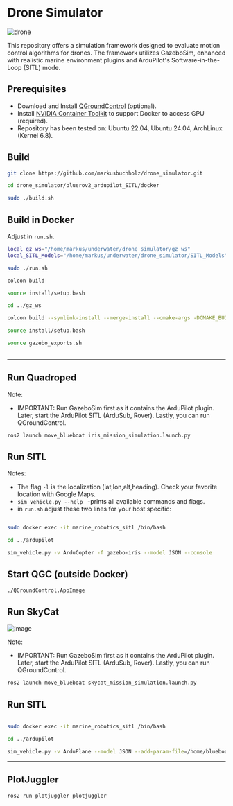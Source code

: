 # Drone Simulator
![drone](https://github.com/user-attachments/assets/f632a5d2-2a75-47c8-a1cc-09f20dacc4ea)

This repository offers a simulation framework designed to evaluate motion control algorithms for drones.
The framework utilizes GazeboSim, enhanced with realistic marine environment plugins and ArduPilot's Software-in-the-Loop (SITL) mode.


## Prerequisites

- Download and Install [QGroundControl](https://docs.qgroundcontrol.com/master/en/qgc-user-guide/getting_started/download_and_install.html) (optional).
- Install [NVIDIA Container Toolkit](https://docs.nvidia.com/datacenter/cloud-native/container-toolkit/latest/install-guide.html) to support Docker to access GPU (required).
- Repository has been tested on: Ubuntu 22.04, Ubuntu 24.04, ArchLinux (Kernel 6.8).


## Build

```bash
git clone https://github.com/markusbuchholz/drone_simulator.git

cd drone_simulator/bluerov2_ardupilot_SITL/docker

sudo ./build.sh

```

## Build in Docker

Adjust in ```run.sh```.

```bash
local_gz_ws="/home/markus/underwater/drone_simulator/gz_ws"
local_SITL_Models="/home/markus/underwater/drone_simulator/SITL_Models"
```

```bash
sudo ./run.sh

colcon build

source install/setup.bash

cd ../gz_ws

colcon build --symlink-install --merge-install --cmake-args -DCMAKE_BUILD_TYPE=RelWithDebInfo -DBUILD_TESTING=ON -DCMAKE_CXX_STANDARD=17

source install/setup.bash

source gazebo_exports.sh
 
```
---

## Run Quadroped

Note:
- IMPORTANT: Run GazeboSim first as it contains the ArduPilot plugin. Later, start the ArduPilot SITL (ArduSub, Rover). Lastly, you can run QGroundControl.

```bash
ros2 launch move_blueboat iris_mission_simulation.launch.py

```

## Run SITL

Notes:

- The flag ```-l``` is the localization (lat,lon,alt,heading). Check your favorite location with Google Maps.
- ```sim_vehicle.py --help ``` -prints all available commands and flags.
- in ```run.sh``` adjust these two lines for your host specific:


```bash

sudo docker exec -it marine_robotics_sitl /bin/bash

cd ../ardupilot

sim_vehicle.py -v ArduCopter -f gazebo-iris --model JSON --console 

```

## Start QGC (outside Docker)

```bash
./QGroundControl.AppImage
```


## Run SkyCat 

![image](https://github.com/user-attachments/assets/43908dab-041c-418b-b2b9-28257b66d989)

Note:
- IMPORTANT: Run GazeboSim first as it contains the ArduPilot plugin. Later, start the ArduPilot SITL (ArduSub, Rover). Lastly, you can run QGroundControl.

```bash
ros2 launch move_blueboat skycat_mission_simulation.launch.py

```

## Run SITL


```bash

sudo docker exec -it marine_robotics_sitl /bin/bash

cd ../ardupilot

sim_vehicle.py -v ArduPlane --model JSON --add-param-file=/home/blueboat_sitl/SITL_Models/Gazebo/config/skycat_tvbs.param --console --map

```

---

## PlotJuggler

```bash
ros2 run plotjuggler plotjuggler
```
